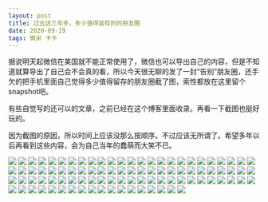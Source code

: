 ```yaml
---
layout: post
title: 过去这三年多，多少值得留存的的朋友圈
date: 2020-09-19
tags: 微米 卡卡
---
```


据说明天起微信在美国就不能正常使用了，微信也可以导出自己的内容，但是不知道就算导出了自己会不会真的看，所以今天很无聊的发了一封“告别”朋友圈，还手欠的把手机里面自己觉得多少值得留存的朋友圈截了图，索性都放在这里留个snapshot吧。

有些自觉写的还可以的文章，之前已经在这个博客里面收录。再看一下截图也挺好玩的。

因为截图的原因，所以时间上应该没那么按顺序。不过应该无所谓了。希望多年以后再看到这些内容，会为自己当年的蠢萌而大笑不已。

![](/images/posts/moments/IMG_8077.PNG)
![](/images/posts/moments/IMG_8078.PNG)
![](/images/posts/moments/IMG_7971.jpg)
![](/images/posts/moments/IMG_7972.PNG)
![](/images/posts/moments/IMG_7973.PNG)
![](/images/posts/moments/IMG_7974.PNG)
![](/images/posts/moments/IMG_7975.PNG)
![](/images/posts/moments/IMG_7976.PNG)
![](/images/posts/moments/IMG_7977.PNG)
![](/images/posts/moments/IMG_7978.PNG)
![](/images/posts/moments/IMG_7979.PNG)
![](/images/posts/moments/IMG_7980.PNG)
![](/images/posts/moments/IMG_7981.PNG)
![](/images/posts/moments/IMG_7982.PNG)
![](/images/posts/moments/IMG_7983.PNG)
![](/images/posts/moments/IMG_7984.PNG)
![](/images/posts/moments/IMG_7985.PNG)
![](/images/posts/moments/IMG_7986.PNG)
![](/images/posts/moments/IMG_7987.PNG)
![](/images/posts/moments/IMG_7988.PNG)
![](/images/posts/moments/IMG_7989.PNG)
![](/images/posts/moments/IMG_7990.PNG)
![](/images/posts/moments/IMG_7991.PNG)
![](/images/posts/moments/IMG_7993.PNG)
![](/images/posts/moments/IMG_7994.PNG)
![](/images/posts/moments/IMG_7995.PNG)
![](/images/posts/moments/IMG_7996.PNG)
![](/images/posts/moments/IMG_7997.PNG)
![](/images/posts/moments/IMG_7998.PNG)
![](/images/posts/moments/IMG_7999.PNG)
![](/images/posts/moments/IMG_8000.PNG)
![](/images/posts/moments/IMG_8001.PNG)
![](/images/posts/moments/IMG_8002.PNG)
![](/images/posts/moments/IMG_8003.PNG)
![](/images/posts/moments/IMG_8004.PNG)
![](/images/posts/moments/IMG_8005.PNG)
![](/images/posts/moments/IMG_8006.PNG)
![](/images/posts/moments/IMG_8007.PNG)
![](/images/posts/moments/IMG_8008.PNG)
![](/images/posts/moments/IMG_8009.PNG)
![](/images/posts/moments/IMG_8010.PNG)
![](/images/posts/moments/IMG_8011.PNG)
![](/images/posts/moments/IMG_8012.PNG)
![](/images/posts/moments/IMG_8013.PNG)
![](/images/posts/moments/IMG_8014.PNG)
![](/images/posts/moments/IMG_8015.PNG)
![](/images/posts/moments/IMG_8016.PNG)
![](/images/posts/moments/IMG_8017.PNG)
![](/images/posts/moments/IMG_8018.PNG)
![](/images/posts/moments/IMG_8019.PNG)
![](/images/posts/moments/IMG_8020.PNG)
![](/images/posts/moments/IMG_8021.PNG)
![](/images/posts/moments/IMG_8022.PNG)
![](/images/posts/moments/IMG_8023.PNG)
![](/images/posts/moments/IMG_8024.PNG)
![](/images/posts/moments/IMG_8025.PNG)
![](/images/posts/moments/IMG_8026.PNG)
![](/images/posts/moments/IMG_8027.PNG)
![](/images/posts/moments/IMG_8028.PNG)
![](/images/posts/moments/IMG_8029.PNG)
![](/images/posts/moments/IMG_8030.PNG)
![](/images/posts/moments/IMG_8031.PNG)
![](/images/posts/moments/IMG_8032.PNG)
![](/images/posts/moments/IMG_8033.PNG)
![](/images/posts/moments/IMG_8034.PNG)
![](/images/posts/moments/IMG_8035.PNG)
![](/images/posts/moments/IMG_8036.PNG)
![](/images/posts/moments/IMG_8037.PNG)
![](/images/posts/moments/IMG_8038.PNG)
![](/images/posts/moments/IMG_8039.PNG)
![](/images/posts/moments/IMG_8040.PNG)
![](/images/posts/moments/IMG_8041.PNG)
![](/images/posts/moments/IMG_8042.PNG)
![](/images/posts/moments/IMG_8043.PNG)
![](/images/posts/moments/IMG_8051.PNG)
![](/images/posts/moments/IMG_8052.PNG)
![](/images/posts/moments/IMG_8053.PNG)
![](/images/posts/moments/IMG_8054.PNG)
![](/images/posts/moments/IMG_8055.PNG)
![](/images/posts/moments/IMG_8056.PNG)
![](/images/posts/moments/IMG_8057.PNG)
![](/images/posts/moments/IMG_8058.PNG)
![](/images/posts/moments/IMG_8059.PNG)
![](/images/posts/moments/IMG_8060.PNG)
![](/images/posts/moments/IMG_8061.PNG)
![](/images/posts/moments/IMG_8062.PNG)
![](/images/posts/moments/IMG_8063.PNG)
![](/images/posts/moments/IMG_8064.PNG)
![](/images/posts/moments/IMG_8065.PNG)
![](/images/posts/moments/IMG_8066.PNG)
![](/images/posts/moments/IMG_8067.PNG)
![](/images/posts/moments/IMG_8068.PNG)
![](/images/posts/moments/IMG_8069.PNG)